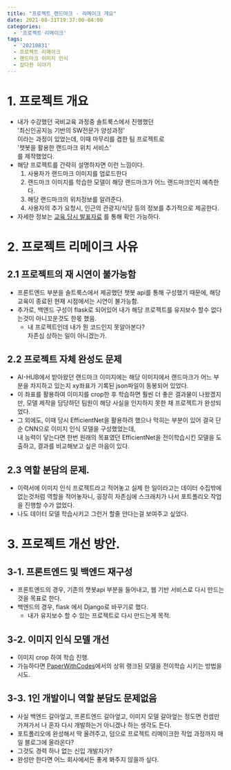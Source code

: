 ```yaml
---
title: "프로젝트_랜드마크 - 리메이크 개요"
date: 2021-08-31T19:37:00-04:00
categories:
  - '프로젝트 리메이크'
tags:
  - '20210831'
  - 프로젝트 리메이크
  - 랜드마크 이미지 인식
  - 잡다한 이야기
---
```




# 1. 프로젝트 개요
* 내가 수강했던 국비교육 과정중 솔트룩스에서 진행했던  
 '최신인공지능 기반의 SW전문가 양성과정'  
 이라는 과정이 있었는데, 이때 마무리를 겸한 팀 프로젝트로  
 '챗봇을 활용한 랜드마크 위치 서비스'  
 를 제작했었다.
* 해당 프로젝트를 간략히 설명하자면 이런 느낌이다.
  1. 사용자가 랜드마크 이미지를 업로드한다
  2. 랜드마크 이미지를 학습한 모델이 해당 랜드마크가 어느 랜드마크인지 예측한다.
  3. 해당 랜드마크의 위치정보를 알려준다.
  4. 사용자의 추가 요청시, 인근의 관광지/식당 등의 정보를 추가적으로 제공한다.
* 자세한 정보는 [교육 당시 발표자료](https://github.com/1geraldine1/1geraldine1.github.io/blob/master/assets/files/%EC%86%94%ED%8A%B8%EB%A3%A9%EC%8A%A4%20%EC%9D%B4%EB%AF%B8%EC%A7%80%20%EC%9D%B8%EC%8B%9D%20%ED%94%84%EB%A1%9C%EC%A0%9D%ED%8A%B8.pptx?raw=true "PPT 다운로드 링크로 이어집니다") 를 통해 확인 가능하다.

# 2. 프로젝트 리메이크 사유
## 2.1 프로젝트의 재 시연이 불가능함
* 프론트엔드 부분을 솔트룩스에서 제공했던 챗봇 api를 통해 구성했기 때문에, 해당 교육이 종료된 현재 시점에서는 시연이 불가능함.
* 추가로, 백엔드 구성이 flask로 되어있어 내가 해당 프로젝트를 유지보수 할수 없다는것이 아니꼬운것도 한몫 했음.
  * 내 프로젝트인데 내가 뭔 코드인지 못알아본다?  
  자존심 상하는 일이 아니겠는가.
## 2.2 프로젝트 자체 완성도 문제
  * AI-HUB에서 받아왔던 랜드마크 이미지에는 해당 이미지에서 랜드마크가 어느 부분을 차지하고 있는지 xy좌표가 기록된 json파일이 동봉되어 있었다.
  * 이 좌표를 활용하여 이미지를 crop한 후 학습하면 훨씬 더 좋은 결과물이 나왔겠지만, 모델 제작을 담당하던 팀원이 해당 사실을 인지하지 못한 채 프로젝트가 완성되었다.
  * 그 외에도, 이때 당시 EfficientNet을 활용하려 했으나 막히는 부분이 있어 결국 단순 CNN으로 이미지 인식 모델을 구성했었는데,  
  내 능력이 닿는다면 한번 원래의 목표였던 EfficientNet을 전이학습시킨 모델을 도출하고, 결과를 비교해보고 싶은 마음이 있다.
## 2.3 역할 분담의 문제.
  * 이력서에 이미지 인식 프로젝트라고 적어놓고 실제 한 일이라고는 데이터 수집밖에 없는것처럼 역할을 적어놓자니, 굉장히 자존심에 스크래치가 나서 포트폴리오 작업을 진행할 수가 없었다.
  * 나도 데이터 모델 학습시키고 그런거 할줄 안다는걸 보여주고 싶었다.

# 3. 프로젝트 개선 방안.
## 3-1. 프론트엔드 및 백엔드 재구성
* 프론트엔드의 경우, 기존의 챗봇api 부분을 들어내고, 웹 기반 서비스로 다시 만드는것을 목표로 한다.
* 백엔드의 경우, flask 에서 Django로 바꾸기로 했다.
  * 내가 유지보수 할 수 있는 프로젝트로 다시 만드는게 목적.

## 3-2. 이미지 인식 모델 개선
* 이미지 crop 하여 학습 진행.
* 가능하다면 [PaperWithCodes](https://paperswithcode.com/sota/)에서의 상위 랭크된 모델을 전이학습 시키는 방법을 시도.

## 3-3. 1인 개발이니 역할 분담도 문제없음
* 사실 백엔드 갈아엎고, 프론트엔드 갈아엎고, 이미지 모델 갈아엎는 정도면 컨셉만 가져가서 나 혼자 다시 개발하는거 아니겠나 하는 생각도 든다.
* 포트폴리오에 완성해서 딱 올려주고, 덤으로 프로젝트 리메이크한 작업 과정까지 매일 블로그에 올라온다?
* 그것도 경력 하나 없는 신입 개발자가?
* 완성만 한다면 어느 회사에서든 좋게 봐주지 않을까 싶다.